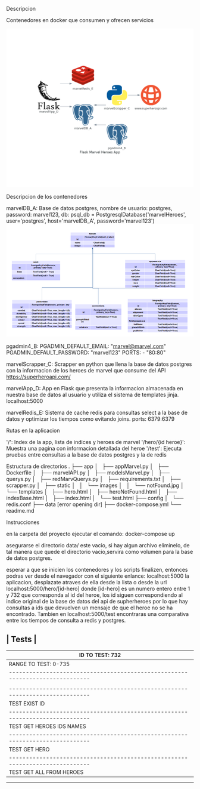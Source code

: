 Descripcion

Contenedores en docker que consumen y ofrecen servicios

![Screenshot](diagrama2.png)

Descripcion de los contenedores

marvelDB_A: 
    Base de datos postgres, nombre de usuario: postgres, password: marvel123, db: 
    psql_db = PostgresqlDatabase('marvelHeroes', user='postgres', host='marvelDB_A', password='marvel123')
![Screenshot](diagrama1.png)

pgadmin4_B:
    PGADMIN_DEFAULT_EMAIL: "marvel@marvel.com"
    PGADMIN_DEFAULT_PASSWORD: "marvel123"
    PORTS: - "80:80"

marvelScrapper_C:
    Scrapper en python que llena la base de datos postgres con la informacion de los heroes de marvel que consume del
    API https://superheroapi.com/ 

marvelApp_D:
    App en Flask que presenta la informacion almacenada en nuestra base de datos al usuario y utiliza el sistema
    de templates jinja.
    localhost:5000

marvelRedis_E:
    Sistema de cache redis para consultas select a la base de datos y optimizar los tiempos como evitando joins.
    ports: 6379:6379

Rutas en la aplicacion

'/': Index de la app, lista de indices y heroes de marvel 
'/hero/{id heroe}': Muestra una pagina con informacion detallada del heroe
'/test': Ejecuta pruebas entre consultas a la base de datos postgres y la de redis

Estructura de directorios
.
├── app
│   ├── appMarvel.py
│   ├── Dockerfile
│   ├── marvelAPI.py
│   ├── modelsMarvel.py
│   ├── querys.py
│   ├── redMarvQuerys.py
│   ├── requirements.txt
│   ├── scrapper.py
│   ├── static
│   │   └── images
│   │       └── notFound.jpg
│   └── templates
│       ├── hero.html
│       ├── heroNotFound.html
│       ├── indexBase.html
│       ├── index.html
│       └── test.html
├── config
│   └── redis.conf
├── data [error opening dir]
├── docker-compose.yml
└── readme.md

Instrucciones

en la carpeta del proyecto ejecutar el comando:
    docker-compose up

asegurarse el directorio data/ este vacio, si hay algun archivo eliminelo, de tal manera que quede el 
directorio vacio,servira como volumen para la base de datos postgres.

esperar a que se inicien los contenedores y los scripts finalizen, entonces podras ver desde el navegador
con el siguiente enlance: localhost:5000 la aplicacion, desplazate atraves de ella desde la lista o desde
la url localhost:5000/hero/[id-hero] donde [id-hero] es un numero entero entre 1 y 732 que corresponda al 
id del heroe, los id siguen correspondiendo al indice original de la base de datos del api de supherheroes
por lo que hay consultas a ids que devuelven un mensaje de que el heroe no se ha encontrado. Tambien en
localhost:5000/test encontraras una comparativa entre los tiempos de consulta a redis y postgres.

|                                   Tests                                     |
-------------------------------------------------------------------------------
| ID TO TEST: 732                                                             |
------------------------------------------------------------------------------|
| RANGE TO TEST: 0-735                                                        |
|-----------------------------------------------------------------------------|
| 	                          |   SIN REDIS 	      |    CON REDIS          |
|-----------------------------------------------------------------------------|
| TEST EXIST ID 	          | 0.006963968276977539  |	0.00035953521728515625|
|-----------------------------------------------------------------------------|
| TEST GET HEROES IDS NAMES   |	0.010428667068481445  |	0.00020456314086914062|
|-----------------------------------------------------------------------------|
| TEST GET HERO 	          | 0.009013652801513672  |	0.00018215179443359375|
|-----------------------------------------------------------------------------|
| TEST GET ALL FROM HEROES 	  | 3.9903736114501953 	  | 0.11438941955566406   |
-------------------------------------------------------------------------------


